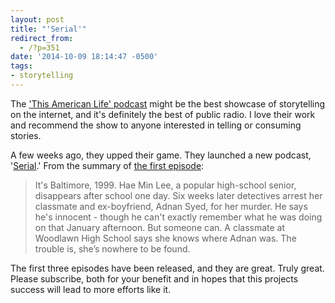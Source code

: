 ```yaml
---
layout: post
title: "'Serial'"
redirect_from:
  - /?p=351
date: '2014-10-09 18:14:47 -0500'
tags:
- storytelling
---
```

<p>The <a href="http://www.thisamericanlife.org">'This American Life' podcast</a> might be the best showcase of storytelling on the internet, and it's definitely the best of public radio. I love their work and recommend the show to anyone interested in telling or consuming stories.</p>
<p>A few weeks ago, they upped their game. They launched a new podcast, '<a href="http://serialpodcast.org">Serial</a>.' From the summary of <a href="http://serialpodcast.org/season-one/1/the-alibi">the first episode</a>:</p>
<blockquote><p>It's Baltimore, 1999. Hae Min Lee, a popular high-school senior, disappears after school one day. Six weeks later detectives arrest her classmate and ex-boyfriend, Adnan Syed, for her murder. He says he's innocent - though he can't exactly remember what he was doing on that January afternoon. But someone can. A classmate at Woodlawn High School says she knows where Adnan was. The trouble is, she’s nowhere to be found.</p></blockquote>
<p>The first three episodes have been released, and they are great. Truly great. Please subscribe, both for your benefit and in hopes that this projects success will lead to more efforts like it.</p>
